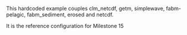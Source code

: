 <!--
SPDX-FileCopyrightText 2021-2022 Helmholtz-Zentrum Hereon
SPDX-FileCopyrightText 2013-2021 Helmholtz-Zentrum Geesthacht
SPDX-License-Identifier: CC0-1.0
SPDX-FileContributor Carsten Lemmen <carsten.lemmen@hereon.de
-->
This hardcoded example  couples clm_netcdf, getm, simplewave, fabm-pelagic, fabm_sediment, 
erosed and netcdf.

It is the reference configuration for Milestone 15
